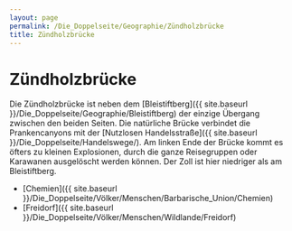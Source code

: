 ```yaml
---
layout: page
permalink: /Die_Doppelseite/Geographie/Zündholzbrücke
title: Zündholzbrücke
---
```


# Zündholzbrücke

Die Zündholzbrücke ist neben dem [Bleistiftberg]({{ site.baseurl }}/Die_Doppelseite/Geographie/Bleistiftberg) der einzige Übergang zwischen den beiden Seiten. Die natürliche Brücke verbindet die Prankencanyons mit der [Nutzlosen Handelsstraße]({{ site.baseurl }}/Die_Doppelseite/Handelswege/). Am linken Ende der Brücke kommt es öfters zu kleinen Explosionen, durch die ganze Reisegruppen oder Karawanen ausgelöscht werden können. Der Zoll ist hier niedriger als am Bleistiftberg.

- [Chemien]({{ site.baseurl }}/Die_Doppelseite/Völker/Menschen/Barbarische_Union/Chemien)
- [Freidorf]({{ site.baseurl }}/Die_Doppelseite/Völker/Menschen/Wildlande/Freidorf)
